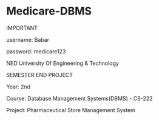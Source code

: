# Medicare-DBMS

IMPORTANT

username: Babar

password: medicare123


NED University Of Engineering & Technology


SEMESTER END PROJECT

Year: 2nd

Course: Database Management Systems(DBMS) - CS-222

Project: Pharmaceutical Store Management System
